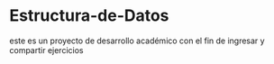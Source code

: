 # Estructura-de-Datos
este es un proyecto de desarrollo académico con el fin de ingresar y compartir ejercicios 
